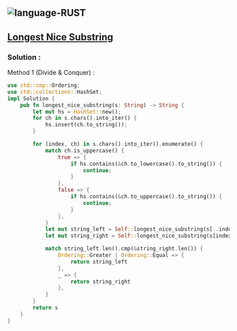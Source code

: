 ![language-RUST](https://img.shields.io/badge/%20-RUST-8d4004?style=for-the-badge&logo=RUST)
---

## [Longest Nice Substring](https://leetcode.com/problems/longest-nice-substring)

### Solution :

Method 1 (Divide & Conquer) :
```rust
use std::cmp::Ordering;
use std::collections::HashSet;
impl Solution {
    pub fn longest_nice_substring(s: String) -> String {
        let mut hs = HashSet::new();
        for ch in s.chars().into_iter() {
            hs.insert(ch.to_string());
        }

        for (index, ch) in s.chars().into_iter().enumerate() {
            match ch.is_uppercase() {
                true => {
                    if hs.contains(&ch.to_lowercase().to_string()) {
                        continue;
                    }
                },
                false => {
                    if hs.contains(&ch.to_uppercase().to_string()) {
                        continue;
                    }
                },
            }
            let mut string_left = Self::longest_nice_substring(s[..index].to_string());
            let mut string_right = Self::longest_nice_substring(s[index+1..s.len()].to_string());

            match string_left.len().cmp(&string_right.len()) {
                Ordering::Greater | Ordering::Equal => {
                    return string_left
                },
                _ => {
                    return string_right
                },
            }
        }
        return s
    }
}
```
